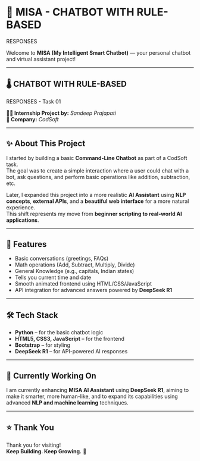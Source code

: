 # 🚀 MISA - CHATBOT WITH RULE-BASED
RESPONSES  

Welcome to **MISA (My Intelligent Smart Chatbot)** — your personal chatbot and virtual assistant project!

---

## 🌡️ CHATBOT WITH RULE-BASED
RESPONSES - Task 01  

**👨‍💻 Internship Project by:** *Sandeep Prajapati*  
**🏢 Company:** *CodSoft*

---

## ✨ About This Project  

I started by building a basic **Command-Line Chatbot** as part of a CodSoft task.  
The goal was to create a simple interaction where a user could chat with a bot, ask questions, and perform basic operations like addition, subtraction, etc.  

Later, I expanded this project into a more realistic **AI Assistant** using **NLP concepts**, **external APIs**, and a **beautiful web interface** for a more natural experience.  
This shift represents my move from **beginner scripting to real-world AI applications**.

---

## 📜 Features  

- Basic conversations (greetings, FAQs)  
- Math operations (Add, Subtract, Multiply, Divide)  
- General Knowledge (e.g., capitals, Indian states)  
- Tells you current time and date  
- Smooth animated frontend using HTML/CSS/JavaScript  
- API integration for advanced answers powered by **DeepSeek R1**

---

## 🛠 Tech Stack  

- **Python** – for the basic chatbot logic  
- **HTML5, CSS3, JavaScript** – for the frontend  
- **Bootstrap** – for styling  
- **DeepSeek R1** – for API-powered AI responses  

---

## 🌱 Currently Working On  

I am currently enhancing **MISA AI Assistant** using **DeepSeek R1**, aiming to make it smarter, more human-like, and to expand its capabilities using advanced **NLP and machine learning** techniques.

---

## ⭐ Thank You  

Thank you for visiting!  
**Keep Building. Keep Growing.** 🚀

